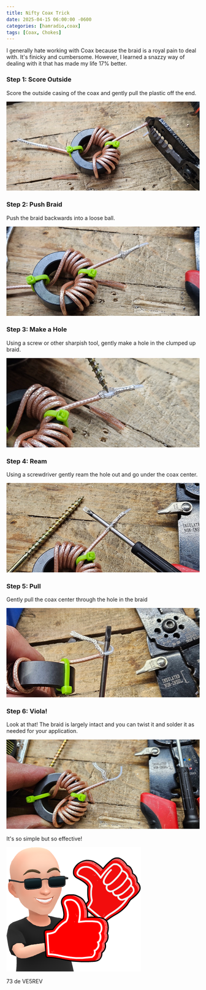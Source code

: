 ```yaml
---
title: Nifty Coax Trick
date: 2025-04-15 06:00:00 -0600
categories: [hamradio,coax]
tags: [Coax, Chokes]
---
```


I generally hate working with Coax because the braid is a royal pain to deal with. It's finicky and cumbersome. However, I learned a snazzy way of dealing with it that has made my life 17% better. 

### Step 1: Score Outside

Score the outside casing of the coax and gently pull the plastic off the end.

![Step1](/assets/Trix/Trix01.webp)

### Step 2: Push Braid

Push the braid backwards into a loose ball.

![Step2](/assets/Trix/Trix02.webp)

### Step 3: Make a Hole

Using a screw or other sharpish tool, gently make a hole in the clumped up braid.

![Step3](/assets/Trix/Trix03.webp)

### Step 4: Ream

Using a screwdriver gently ream the hole out and go under the coax center.

![Step4](/assets/Trix/Trix04.webp)

### Step 5: Pull

Gently pull the coax center through the hole in the braid

![Step5](/assets/Trix/Trix05.webp)

### Step 6: Viola!

Look at that! The braid is largely intact and you can twist it and solder it as needed for your application.

![Step6](/assets/Trix/Trix06.webp)

It's so simple but so effective! 

![Booya](/assets/Trix/Trix07.webp)

73 de VE5REV



